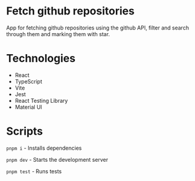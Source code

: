 # Fetch github repositories

App for fetching github repositories using the github API, filter and search through them and marking them with star.

# Technologies

- React
- TypeScript
- Vite
- Jest
- React Testing Library
- Material UI

# Scripts

`pnpm i` - Installs dependencies

`pnpm dev` - Starts the development server

`pnpm test` - Runs tests

